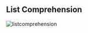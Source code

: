 ## List Comprehension
![listcomprehension](https://github.com/user-attachments/assets/8ca9d361-a5d3-4e9b-b687-f3ef2d6e1b17)
